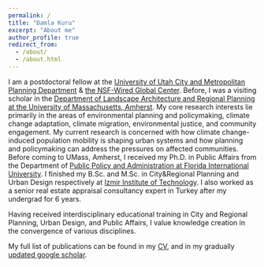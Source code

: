 ```yaml
---
permalink: /
title: "Damla Kuru"
excerpt: "About me"
author_profile: true
redirect_from: 
  - /about/
  - /about.html
---
```



I am a postdoctoral fellow at the <a href="https://plan.cap.utah.edu/" target="_blank">University of Utah City and Metropolitan Planning Department</a> & <a href="https://resilience.utah.edu/about/">the NSF-Wired Global Center</a>. Before, I was a visiting scholar in the <a href="http://www.umass.edu/larp/">Department of Landscape Architecture and Regional Planning at the University of Massachusetts, Amherst</a>. My core research interests lie primarily in the areas of environmental planning and policymaking, climate change adaptation, climate migration, environmental justice, and community engagement. My current research is concerned with how climate change-induced population mobility is shaping urban systems and how planning and policymaking can address the pressures on affected communities. Before coming to UMass, Amherst, I received my Ph.D. in Public Affairs from the Department of <a href="https://pa.fiu.edu/">Public Policy and Administration at Florida International University</a>. I finished my B.Sc. and M.Sc. in City&Regional Planning and Urban Design respectively at <a href="https://city.iyte.edu.tr/en/programs/graduate-programs/city-planning/">Izmir Institute of Technology</a>. I also worked as a senior real estate appraisal consultancy expert in Turkey after my undergrad for 6 years. 

Having received interdisciplinary educational training in City and Regional Planning, Urban Design, and Public Affairs, I value knowledge creation in the convergence of various disciplines.

My full list of publications can be found in my <a href="https://damlakuru.github.io/cv/" target="_blank">CV</a>, and in my gradually <a href="https://scholar.google.com/citations?user=LFc0DVoAAAAJ&hl=en" target="_blank">updated google scholar</a>.
